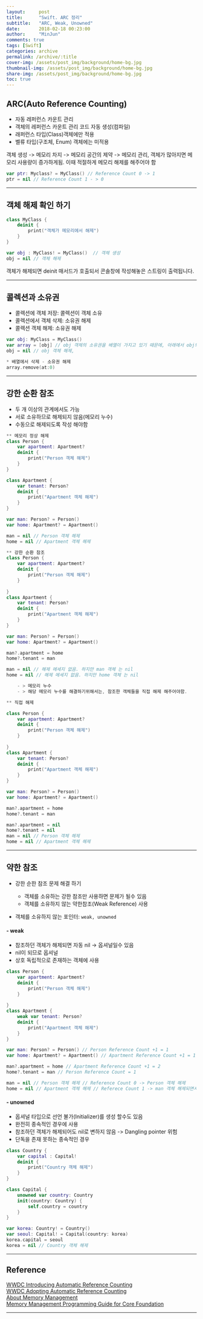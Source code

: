 ```yaml
---
layout:     post
title:      "Swift. ARC 정리"
subtitle:   "ARC, Weak, Unowned"
date:       2018-02-18 00:23:00
author:     "MinJun"
comments: true 
tags: [Swift]
categories: archive
permalink: /archive/:title
cover-img: /assets/post_img/background/home-bg.jpg
thumbnail-img: /assets/post_img/background/home-bg.jpg
share-img: /assets/post_img/background/home-bg.jpg
toc: true
---
```


## ARC(Auto Reference Counting)

- 자동 레퍼런스 카운트 관리
- 객체의 레퍼런스 카운트 관리 코드 자동 생성(컴파일)
- 래퍼런스 타입(Class)객체에만 적용
- 벨류 타입(구조체, Enum) 객체에는 미적용 <br>

객체 생성 -> 메모리 차지 -> 메모리 공간의 제약 -> 메모리 관리, 객체가 많아지면 메모리 사용량이 증가하게됨. 이때 적절하게 메모리 해제를 해주어야 함 <br>

```swift
var ptr: Myclass? = MyClass() // Reference Count 0 -> 1 
ptr = nil // Reference Count 1 - > 0
```

---

## 객체 해제 확인 하기 

```swift
class MyClass {
	deinit {
		print("객체가 메모리에서 해제")
	}
}

var obj : MyClass! = MyClass()  // 객체 생성
obj = nil // 객체 해제 
```

객체가 해제되면 deinit 매서드가 호출되서 콘솔창에 작성해놓은 스트링이 출력됩니다.

---

## 콜렉션과 소유권

- 콜렉션에 객체 저장: 콜렉션이 객체 소유
- 콜렉션에서 객체 삭제: 소유권 해제
- 콜렉션 객체 해제: 소유권 해제

```swift
var obj: MyClass = MyClass()
var array = [obj] // obj 객체의 소유권을 배열이 가지고 있기 때문에, 아래에서 obj의 객체를 해제 해도, 배열의 원소로 있는 obj 객체는 해제되지 않음.  
obj = nil // obj 객체 해제,

* 배열에서 삭제 - 소유권 해제
array.remove(at:0)
```

---

## 강한 순환 참조 

- 두 개 이상의 관계에서도 가능
- 서로 소유하므로 해제되지 않음(메모리 누수)
- 수동으로 해제되도록 작성 해야함

```swift
** 메모리 정상 해제
class Person {
    var apartment: Apartment?
    deinit {
        print("Person 객체 해제")
    }
}

class Apartment {
    var tenant: Person?
    deinit {
        print("Apartment 객체 해제")
    }
}

var man: Person? = Person()
var home: Apartment? = Apartment()

man = nil // Person 객체 해제
home = nil // Apartment 객체 해제

** 강한 순환 참조 
class Person {
    var apartment: Apartment?
    deinit {
        print("Person 객체 해제")
    }
    
}
class Apartment {
    var tenant: Person?
    deinit {
        print("Apartment 객체 해제")
    }
}

var man: Person? = Person()
var home: Apartment? = Apartment()

man?.apartment = home
home?.tenant = man

man = nil // 해제 메세지 없음. 하지만 man 객체 는 nil
home = nil // 해제 메세지 없음. 하지만 home 객체 는 nil

	- > 메모리 누수 
	- > 해당 메모리 누수를 해결하기위해서는, 참조한 객체들을 직접 해제 해주어야함.

** 직접 해제

class Person {
    var apartment: Apartment?
    deinit {
        print("Person 객체 해제")
    }
    
}
class Apartment {
    var tenant: Person?
    deinit {
        print("Apartment 객체 해제")
    }
}

var man: Person? = Person()
var home: Apartment? = Apartment()

man?.apartment = home
home?.tenant = man

man?.apartment = nil
home?.tenant = nil
man = nil // Person 객체 해제
home = nil // Apartment 객체 해제
```

---

## 약한 참조 

- 강한 순한 참조 문제 해결 하기 
	- 객체를 소유하는 강한 참조만 사용하면 문제가 될수 있음 
	- 객체를 소유하지 않는 약한참조(Weak Reference) 사용

- 객체를 소유하지 않는 포인터: `weak, unowned`

#### - weak 

- 참조하던 객체가 해제되면 자동 nil -> 옵셔널일수 있음
- nil이 되므로 옵셔널
- 상호 독립적으로 존재하는 객체에 사용 

```swift
class Person {
    var apartment: Apartment?
    deinit {
        print("Person 객체 해제")
    }
    
}
class Apartment {
    weak var tenant: Person?
    deinit {
        print("Apartment 객체 해제")
    }
}

var man: Person? = Person() // Person Reference Count +1 = 1 
var home: Apartment? = Apartment() // Apartment Reference Count +1 = 1 

man?.apartment = home // Apartment Reference Count +1 = 2
home?.tenant = man // Person Reference Count = 1 

man = nil // Person 객체 해제 // Reference Count 0 -> Person 객체 해제 
home = nil // Apartment 객체 해제 // Referece Count 1 -> man 객체 해제되면서, home.tenant 에서 참조 하고있던 Person 의 Reference Count 없어짐 -> 결과적으로 home의 Reference Count 0 -> 객체 해제 
```

#### - unowned 

- 옵셔널 타입으로 선언 불가(Initializer)를 생성 할수도 있음
- 완전히 종속적인 경우에 사용 
- 참조하던 객체가 해제되어도 nil로 변하지 않음 -> Dangling pointer 위험
- 단독을 존재 못하는 종속적인 경우 

```swift
class Country {
    var capital : Capital!
    deinit {
        print("Country 객체 해제")
    }
}

class Capital {
    unowned var country: Country
    init(country: Country) {
        self.country = country
    }
}

var korea: Country! = Country()
var seoul: Capital! = Capital(country: korea)
korea.capital = seoul
korea = nil // Country 객체 해제 
```

---

## Reference 

[WWDC Introducing Automatic Reference Counting](https://developer.apple.com/videos/play/wwdc2011/323/) <br>
[WWDC Adopting Automatic Reference Counting](https://developer.apple.com/videos/play/wwdc2012/406/) <br>
[About Memory Management](https://developer.apple.com/library/content/documentation/Cocoa/Conceptual/MemoryMgmt/Articles/MemoryMgmt.html#//apple_ref/doc/uid/10000011i) <br>
[Memory Management Programming Guide for Core Foundation](https://developer.apple.com/library/content/documentation/CoreFoundation/Conceptual/CFMemoryMgmt/CFMemoryMgmt.html#//apple_ref/doc/uid/10000127i) <br> 

---
